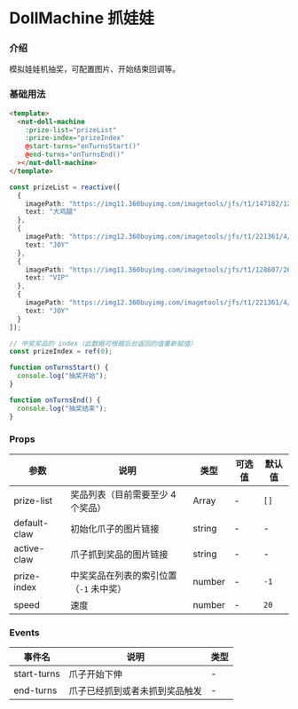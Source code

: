 # DollMachine 抓娃娃

### 介绍

模拟娃娃机抽奖，可配置图片、开始结束回调等。

### 基础用法

```html
<template>
  <nut-doll-machine
    :prize-list="prizeList"
    :prize-index="prizeIndex"
    @start-turns="onTurnsStart()"
    @end-turns="onTurnsEnd()"
  ></nut-doll-machine>
</template>
```

```ts
const prizeList = reactive([
  {
    imagePath: "https://img11.360buyimg.com/imagetools/jfs/t1/147182/12/2440/6194/5f06cde6Ead240fe8/31082e30a182a5ce.png",
    text: "大鸡腿"
  },
  {
    imagePath: "https://img12.360buyimg.com/imagetools/jfs/t1/221361/4/7410/16458/61c9261eE45802396/27b64caa9e7c9bac.png",
    text: "JOY"
  },
  {
    imagePath: "https://img11.360buyimg.com/imagetools/jfs/t1/128607/26/6643/6790/5f06cd27E9b5e15f7/7509bc7ce2da66b8.png",
    text: "VIP"
  },
  {
    imagePath: "https://img12.360buyimg.com/imagetools/jfs/t1/221361/4/7410/16458/61c9261eE45802396/27b64caa9e7c9bac.png",
    text: "JOY"
  }
]);

// 中奖奖品的 index（此数据可根据后台返回的值重新赋值）
const prizeIndex = ref(0);

function onTurnsStart() {
  console.log("抽奖开始");
}

function onTurnsEnd() {
  console.log("抽奖结束");
}
```

### Props

| 参数           | 说明                     | 类型     | 可选值 | 默认值  |
|--------------|------------------------|--------|-----|------|
| prize-list   | 奖品列表（目前需要至少 4 个奖品）     | Array  | -   | `[]` |
| default-claw | 初始化爪子的图片链接             | string | -   | -    |
| active-claw  | 爪子抓到奖品的图片链接            | string | -   | -    |
| prize-index  | 中奖奖品在列表的索引位置（`-1` 未中奖） | number | -   | `-1` |
| speed        | 速度                     | number | -   | `20` |

### Events

| 事件名         | 说明              | 类型 |
|-------------|-----------------|----|
| start-turns | 爪子开始下伸          | -  |
| end-turns   | 爪子已经抓到或者未抓到奖品触发 | -  |
